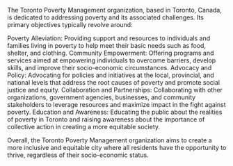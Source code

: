 The Toronto Poverty Management organization, based in Toronto, Canada, is dedicated to addressing poverty and its associated challenges. Its primary objectives typically revolve around:

Poverty Alleviation: Providing support and resources to individuals and families living in poverty to help meet their basic needs such as food, shelter, and clothing.
Community Empowerment: Offering programs and services aimed at empowering individuals to overcome barriers, develop skills, and improve their socio-economic circumstances.
Advocacy and Policy: Advocating for policies and initiatives at the local, provincial, and national levels that address the root causes of poverty and promote social justice and equity.
Collaboration and Partnerships: Collaborating with other organizations, government agencies, businesses, and community stakeholders to leverage resources and maximize impact in the fight against poverty.
Education and Awareness: Educating the public about the realities of poverty in Toronto and raising awareness about the importance of collective action in creating a more equitable society.

Overall, the Toronto Poverty Management organization aims to create a more inclusive and equitable city where all residents have the opportunity to thrive, regardless of their socio-economic status.
